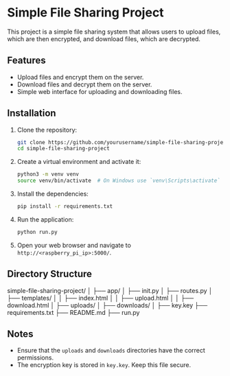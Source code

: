 # Simple File Sharing Project

This project is a simple file sharing system that allows users to upload files, which are then encrypted, and download files, which are decrypted.

## Features

- Upload files and encrypt them on the server.
- Download files and decrypt them on the server.
- Simple web interface for uploading and downloading files.

## Installation

1. Clone the repository:
    ```sh
    git clone https://github.com/yourusername/simple-file-sharing-project.git
    cd simple-file-sharing-project
    ```

2. Create a virtual environment and activate it:
    ```sh
    python3 -m venv venv
    source venv/bin/activate  # On Windows use `venv\Scripts\activate`
    ```

3. Install the dependencies:
    ```sh
    pip install -r requirements.txt
    ```

4. Run the application:
    ```sh
    python run.py
    ```

5. Open your web browser and navigate to `http://<raspberry_pi_ip>:5000/`.

## Directory Structure
simple-file-sharing-project/ │ ├── app/ │ ├── init.py │ ├── routes.py │ ├── templates/ │ │ ├── index.html │ │ ├── upload.html │ │ ├── download.html │ ├── uploads/ │ ├── downloads/ │ ├── key.key ├── requirements.txt ├── README.md ├── run.py

## Notes

- Ensure that the `uploads` and `downloads` directories have the correct permissions.
- The encryption key is stored in `key.key`. Keep this file secure.